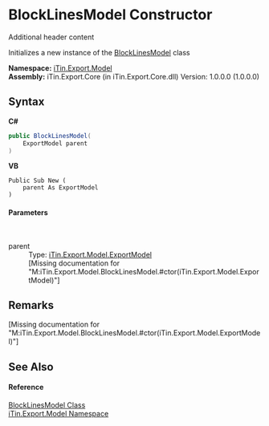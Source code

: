 # BlockLinesModel Constructor 
Additional header content 

Initializes a new instance of the <a href="T_iTin_Export_Model_BlockLinesModel">BlockLinesModel</a> class

**Namespace:**&nbsp;<a href="N_iTin_Export_Model">iTin.Export.Model</a><br />**Assembly:**&nbsp;iTin.Export.Core (in iTin.Export.Core.dll) Version: 1.0.0.0 (1.0.0.0)

## Syntax

**C#**<br />
``` C#
public BlockLinesModel(
	ExportModel parent
)
```

**VB**<br />
``` VB
Public Sub New ( 
	parent As ExportModel
)
```


#### Parameters
&nbsp;<dl><dt>parent</dt><dd>Type: <a href="T_iTin_Export_Model_ExportModel">iTin.Export.Model.ExportModel</a><br />\[Missing <param name="parent"/> documentation for "M:iTin.Export.Model.BlockLinesModel.#ctor(iTin.Export.Model.ExportModel)"\]</dd></dl>

## Remarks
\[Missing <remarks> documentation for "M:iTin.Export.Model.BlockLinesModel.#ctor(iTin.Export.Model.ExportModel)"\]

## See Also


#### Reference
<a href="T_iTin_Export_Model_BlockLinesModel">BlockLinesModel Class</a><br /><a href="N_iTin_Export_Model">iTin.Export.Model Namespace</a><br />